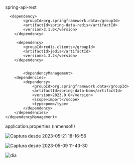 spring-api-rest
      
      <dependency>
            <groupId>org.springframework.data</groupId>
            <artifactId>spring-data-redis</artifactId>
            <version>3.1.0</version>
        </dependency>
        
         <dependency>
            <groupId>redis.clients</groupId>
            <artifactId>jedis</artifactId>
            <version>4.3.2</version>
        </dependency>
        
        
            <dependencyManagement>
        <dependencies>
            <dependency>
                <groupId>org.springframework.data</groupId>
                <artifactId>spring-data-bom</artifactId>
                <version>2023.0.0</version>
                <scope>import</scope>
                <type>pom</type>
            </dependency>
        </dependencies>
    </dependencyManagement>
        
        
application.properties (inmenso!!)

![Captura desde 2023-05-21 18-16-56](https://github.com/carlfei/spring-api-rest-redis/assets/49040356/fd6b6018-be52-4459-812a-3a8eb03fb46a)




        

        
        

![Captura desde 2023-05-09 11-43-30](https://user-images.githubusercontent.com/49040356/237060211-9ce78dde-340f-4783-b8fa-da86d364dc44.png)

![dia](https://github.com/carlfei/spring-api-rest/assets/49040356/0fc5695d-9a02-47c5-88e4-777ee7a93284)
